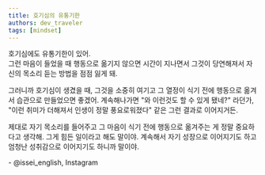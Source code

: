 ```yaml
---
title: 호기심의 유통기한
authors: dev_traveler
tags: [mindset]
---
```


호기심에도 유통기한이 있어.  
그런 마음이 들었을 때 행동으로 옮기지 않으면 시간이 지나면서 그것이 당연해져서 자신의 목소리 듣는 방법을 점점 잃게 돼.

<!-- truncate -->

그러니까 호기심이 생겼을 때, 그것을 소중히 여기고 그 열정이 식기 전에 행동으로 옮겨서 습관으로 만들었으면 좋겠어. 계속해나가면 "와 이런것도 할 수 있게 됐네?" 라던가, "이런 취미가 더해져서 인생이 정말 풍요로워졌다" 같은 그런 결과로 이어지거든.

제대로 자기 목소리를 들어주고 그 마음이 식기 전에 행동으로 옮겨주는 게 정말 중요하다고 생각해. 그게 힘든 일이라고 해도 말이야. 계속해서 자기 성장으로 이어지기도 하고 엄청난 성취감으로 이어지기도 하니까 말이야.

\- @issei_english, Instagram
